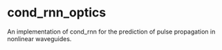 # cond_rnn_optics
An implementation of cond_rnn for the prediction of pulse propagation in nonlinear waveguides.
